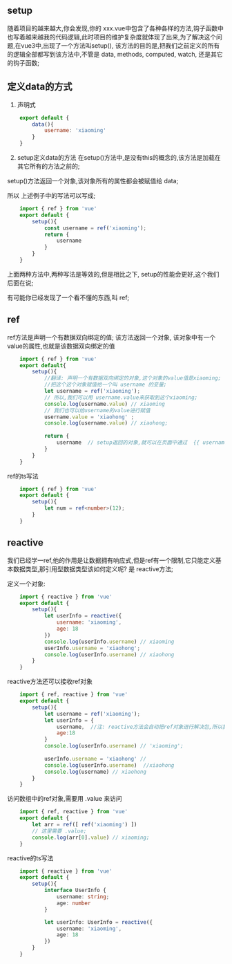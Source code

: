 ## setup
随着项目的越来越大,你会发现,你的 xxx.vue中包含了各种各样的方法,钩子函数中也写着越来越我的代码逻辑,此时项目的维护复杂度就体现了出来,为了解决这个问题,在vue3中,出现了一个方法叫setup(), 该方法的目的是,把我们之前定义的所有的逻辑全部都写到该方法中,不管是 data, methods, computed, watch, 还是其它的钩子函数;




## 定义data的方式
1. 声明式
```javascript
    export default {
        data(){
            username: 'xiaoming'
        }
    }
```

2. setup定义data的方法
在setup()方法中,是没有this的概念的,该方法是加载在其它所有的方法之前的;

setup()方法返回一个对象,该对象所有的属性都会被赋值给 data;

所以 上述例子中的写法可以写成;
```javascript
    import { ref } from 'vue'
    export default {
        setup(){
            const username = ref('xiaoming');
            return {
                username
            }
        }
    }
```

上面两种方法中,两种写法是等效的,但是相比之下, setup的性能会更好,这个我们后面在说;

有可能你已经发现了一个看不懂的东西,叫 ref;

## ref
ref方法是声明一个有数据双向绑定的值; 该方法返回一个对象, 该对象中有一个value的属性,也就是该数据双向绑定的值
```javascript
    import { ref } from 'vue'
    export default{
        setup(){
            //翻译: 声明一个有数据双向绑定的对象,这个对象的value值是xiaoming;
            //把这个这个对象赋值给一个叫 username 的变量;
            let username = ref('xiaoming');
            // 所以,我们可以用 username.value来获取到这个xiaoming;
            console.log(username.value) // xiaoming
            // 我们也可以给username的value进行赋值
            username.value = 'xiaohong' ;
            console.log(username.value) // xiaohong;
            
            return {
                username  // setup返回的对象,就可以在页面中通过  {{ username }} 来映射成 xiaohong
            }
        }
    }
```


ref的ts写法
```typescript
    import { ref } from 'vue'
    export default {
        setup(){
            let num = ref<number>(12);
        }
    }
```

## reactive
我们已经学一ref,他的作用是让数据拥有响应式,但是ref有一个限制,它只能定义基本数据类型,那引用型数据类型该如何定义呢? 是 reactive方法;

定义一个对象:
```javascript
    import { reactive } from 'vue'
    export default {
        setup(){
            let userInfo = reactive({
                username: 'xiaoming',
                age: 18
            })
            console.log(userInfo.username) // xiaoming
            userInfo.username = 'xiaohong';
            console.log(userInfo.username) // xiaohong
        }
    }
```

reactive方法还可以接收ref对象
```javascript
    import { ref, reactive } from 'vue'
    export default {
        setup(){
            let username = ref('xiaoming');
            let userInfo = {
                username,  //注: reactive方法会自动把ref对象进行解决包,所以我们不需要这样写: username: username.value
                age:18
            }
            console.log(userInfo.username) // 'xiaoming';
            
            userInfo.username = 'xiaohong' // 
            console.log(userInfo.username)  //xiaohong
            console.log(username) // xiaohong
        }
    }
```

访问数组中的ref对象,需要用 .value 来访问
```javascript
    import { ref, reactive } from 'vue'
    export default {
        let arr = ref([ ref('xiaoming') ])
        // 这里需要 .value;
        console.log(arr[0].value) // xiaoming;
    }
```

reactive的ts写法
```typescript
    import { reactive } from 'vue'
    export default {
        setup(){
            interface UserInfo {
                username: string;
                age: number
            }

            let userInfo: UserInfo = reactive({
                username: 'xiaoming',
                age: 18
            })
        }
    }
```

